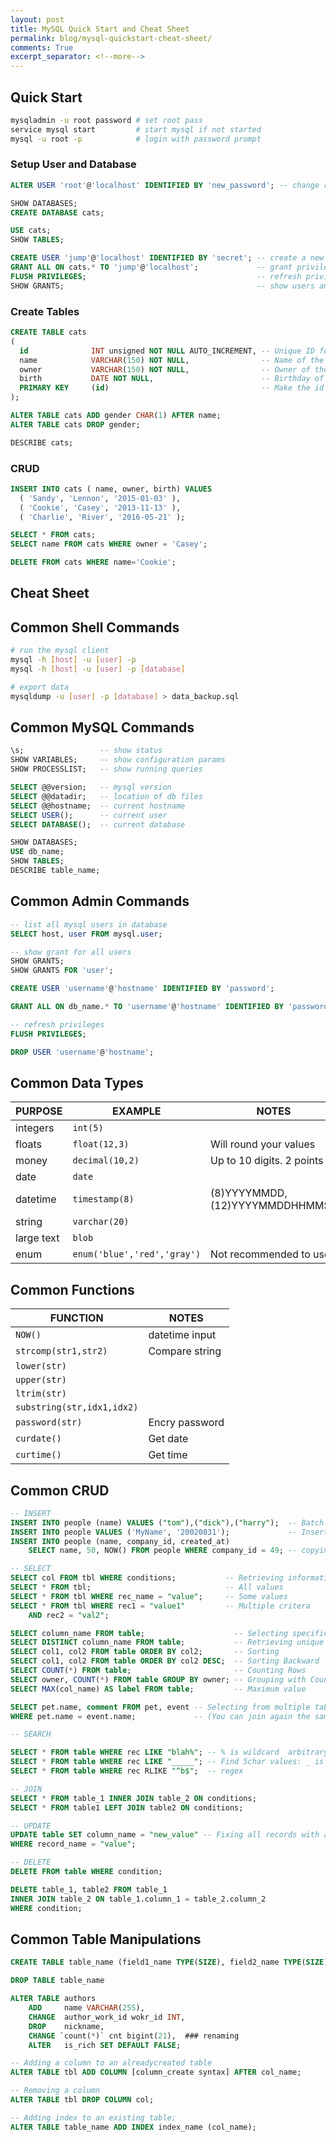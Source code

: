 ```yaml
---
layout: post
title: MySQL Quick Start and Cheat Sheet
permalink: blog/mysql-quickstart-cheat-sheet/
comments: True
excerpt_separator: <!--more-->
---
```


## Quick Start

```sh
mysqladmin -u root password # set root pass
service mysql start         # start mysql if not started
mysql -u root -p            # login with password prompt
```

### Setup User and Database

```sql
ALTER USER 'root'@'localhost' IDENTIFIED BY 'new_password'; -- change root pass
```

```sql
SHOW DATABASES;
CREATE DATABASE cats;

USE cats;
SHOW TABLES;
```

```sql
CREATE USER 'jump'@'localhost' IDENTIFIED BY 'secret'; -- create a new user
GRANT ALL ON cats.* TO 'jump'@'localhost';             -- grant privileges
FLUSH PRIVILEGES;                                      -- refresh privileges
SHOW GRANTS;                                           -- show users and grants
```

### Create Tables

```sql
CREATE TABLE cats
(
  id              INT unsigned NOT NULL AUTO_INCREMENT, -- Unique ID for the record
  name            VARCHAR(150) NOT NULL,                -- Name of the cat
  owner           VARCHAR(150) NOT NULL,                -- Owner of the cat
  birth           DATE NOT NULL,                        -- Birthday of the cat
  PRIMARY KEY     (id)                                  -- Make the id the primary key
);

ALTER TABLE cats ADD gender CHAR(1) AFTER name;
ALTER TABLE cats DROP gender;

DESCRIBE cats;
```

### CRUD

```sql
INSERT INTO cats ( name, owner, birth) VALUES
  ( 'Sandy', 'Lennon', '2015-01-03' ),
  ( 'Cookie', 'Casey', '2013-11-13' ),
  ( 'Charlie', 'River', '2016-05-21' );
```

```sql 
SELECT * FROM cats;
SELECT name FROM cats WHERE owner = 'Casey';

DELETE FROM cats WHERE name='Cookie';
```
<!--more-->

## Cheat Sheet

## Common Shell Commands

```sh
# run the mysql client
mysql -h [host] -u [user] -p 
mysql -h [host] -u [user] -p [database]

# export data
mysqldump -u [user] -p [database] > data_backup.sql
```

## Common MySQL Commands

```sql
\s;                 -- show status
SHOW VARIABLES;     -- show configuration params
SHOW PROCESSLIST;   -- show running queries

SELECT @@version;   -- mysql version
SELECT @@datadir;   -- location of db files
SELECT @@hostname;  -- current hostname
SELECT USER();      -- current user
SELECT DATABASE();  -- current database

SHOW DATABASES;
USE db_name;
SHOW TABLES;
DESCRIBE table_name;
```

## Common Admin Commands 

```sql 
-- list all mysql users in database
SELECT host, user FROM mysql.user;  

-- show grant for all users
SHOW GRANTS;
SHOW GRANTS FOR 'user';

CREATE USER 'username'@'hostname' IDENTIFIED BY 'password';

GRANT ALL ON db_name.* TO 'username'@'hostname' IDENTIFIED BY 'password';

-- refresh privileges
FLUSH PRIVILEGES;

DROP USER 'username'@'hostname';
```

## Common Data Types

|PURPOSE|EXAMPLE|NOTES|
|-|-|-|
|integers|`int(5)`|
|floats|`float(12,3)`|Will round your values|
|money|`decimal(10,2)`|Up to 10 digits. 2 points|
|date|`date`|
|datetime|`timestamp(8)`|(8)YYYYMMDD, (12)YYYYMMDDHHMMSS|
|string|`varchar(20)`|
|large text|`blob`|
|enum|`enum('blue','red','gray')`|Not recommended to use|

## Common Functions

|FUNCTION|NOTES|
|-|-|
|`NOW()`|datetime input|
|`strcomp(str1,str2)`|Compare string|
|`lower(str)`|
|`upper(str)`|
|`ltrim(str)`|
|`substring(str,idx1,idx2)`|
|`password(str)`|Encry password|
|`curdate()`|Get date|
|`curtime()`|Get time|

## Common CRUD

```sql
-- INSERT
INSERT INTO people (name) VALUES ("tom"),("dick"),("harry");  -- Batch Insert w/ given name column
INSERT INTO people VALUES ('MyName', '2002­08­31');             -- Inserting one row at a time (Use NULL for NULL)
INSERT INTO people (name, company_id, created_at) 
    SELECT name, 50, NOW() FROM people WHERE company_id = 49; -- copying rows from the same table

-- SELECT
SELECT col FROM tbl WHERE conditions;           -- Retrieving information (general):  
SELECT * FROM tbl;                              -- All values 
SELECT * FROM tbl WHERE rec_name = "value";     -- Some values
SELECT * FROM tbl WHERE rec1 = "value1"         -- Multiple critera
    AND rec2 = "val2"; 

SELECT column_name FROM table;                    -- Selecting specific columns
SELECT DISTINCT column_name FROM table;           -- Retrieving unique output records
SELECT col1, col2 FROM table ORDER BY col2;       -- Sorting
SELECT col1, col2 FROM table ORDER BY col2 DESC;  -- Sorting Backward
SELECT COUNT(*) FROM table;                       -- Counting Rows
SELECT owner, COUNT(*) FROM table GROUP BY owner; -- Grouping with Counting
SELECT MAX(col_name) AS label FROM table;         -- Maximum value

SELECT pet.name, comment FROM pet, event -- Selecting from multiple tables 
WHERE pet.name = event.name;             -- (You can join again the same table by alias w/ "AS")

-- SEARCH

SELECT * FROM table WHERE rec LIKE "blah%"; -- % is wildcard ­ arbitrary ### of chars
SELECT * FROM table WHERE rec LIKE "_____"; -- Find 5­char values: _ is any single character
SELECT * FROM table WHERE rec RLIKE "^b$";  -- regex

-- JOIN 
SELECT * FROM table_1 INNER JOIN table_2 ON conditions;
SELECT * FROM table1 LEFT JOIN table2 ON conditions;

-- UPDATE
UPDATE table SET column_name = "new_value" -- Fixing all records with a certain value
WHERE record_name = "value";

-- DELETE 
DELETE FROM table WHERE condition;

DELETE table_1, table2 FROM table_1
INNER JOIN table_2 ON table_1.column_1 = table_2.column_2
WHERE condition;
```

## Common Table Manipulations

```sql
CREATE TABLE table_name (field1_name TYPE(SIZE), field2_name TYPE(SIZE));  

DROP TABLE table_name

ALTER TABLE authors 
    ADD     name VARCHAR(255), 
    CHANGE  author_work_id wokr_id INT,
    DROP    nickname,
    CHANGE `count(*)` cnt bigint(21),  ### renaming
    ALTER   is_rich SET DEFAULT FALSE;

-- Adding a column to an already­created table
ALTER TABLE tbl ADD COLUMN [column_create syntax] AFTER col_name;

-- Removing a column
ALTER TABLE tbl DROP COLUMN col;

-- Adding index to an existing table;
ALTER TABLE table_name ADD INDEX index_name (col_name);
```
